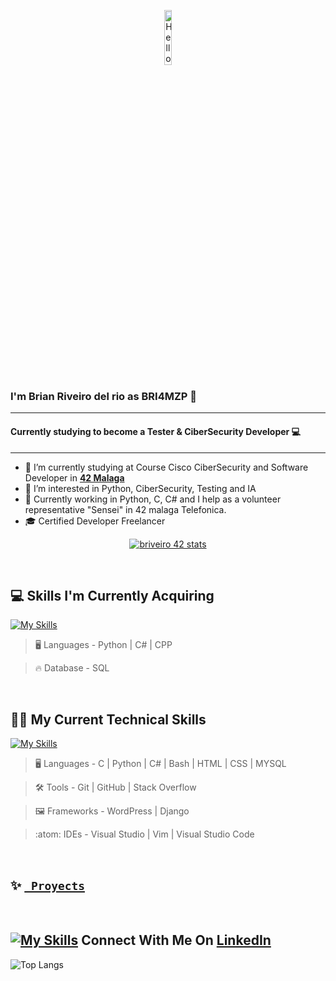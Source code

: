<p align="center"><img width=15%" src="https://github.com/alansmathew/alansmathew/raw/master/lang.gif" alt="Hello all" /></p>

### I'm Brian Riveiro del rio as BRI4MZP 👋

---

#### Currently studying to become a Tester & CiberSecurity Developer 💻

---

- 🔭 I’m currently studying at Course Cisco CiberSecurity and Software Developer in **<a href="https://www.42malaga.com/"> 42 Malaga</a>**
- 👀 I’m interested in Python, CiberSecurity, Testing and IA
- 🌱 Currently working in Python, C, C# and I help as a volunteer representative "Sensei" in 42 malaga Telefonica.
- 🎓 Certified Developer Freelancer
<p align="center">
<a href="https://github.com/oakoudad/badge42"><img src="https://badge.mediaplus.ma/binary/briveiro?1337Badge=off&UM6P=off" alt="briveiro 42 stats" /></a>
</p>
<br>

## 💻 Skills I'm Currently Acquiring

[![My Skills](https://skillicons.dev/icons?i=python,angular,cs,cpp)](https://skillicons.dev)


> :desktop_computer:  Languages - Python | C# | CPP

> :fire: Database - SQL

<br>

## 🧑‍💻 My Current Technical Skills

[![My Skills](https://skillicons.dev/icons?i=c,python,bash,vim,vscode,git,sql,mysqlstackoverflow,html,css,github,git,js,wordpress,visualstudio,django)](https://skillicons.dev)


> :desktop_computer:  Languages - C | Python | C# | Bash | HTML | CSS | MYSQL

> :hammer_and_wrench:  Tools -  Git | GitHub | Stack Overflow

> :framed_picture:  Frameworks -  WordPress | Django

> :atom:  IDEs -  Visual Studio | Vim | Visual Studio Code

<br>

## ✨ <a href="https://github.com/BRI4MZP?tab=repositories"> <code> Proyects </code></a>

<br>


## [![My Skills](https://skillicons.dev/icons?i=linkedin)](https://es.linkedin.com/in/brian-riveiro-del-rio-218b441a0) Connect With Me On [LinkedIn](https://es.linkedin.com/in/brian-riveiro-del-rio-218b441a0)

![Top Langs](https://github-readme-stats.vercel.app/api/top-langs/?username=BRI4MZP&layout=compact&theme=dark&hide_border=true)

<br>
